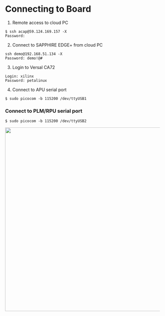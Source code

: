 # Connecting to Board

1. Remote access to cloud PC
```
$ ssh acap@59.124.169.157 -X
Password:
```

2. Connect to SAPPHIRE EDGE+ from cloud PC
```
ssh demo@192.168.51.134 -X
Password: demo!@# 
```

3. Login to Versal CA72
```
Login: xilinx
Password: petalinux
```

4. Connect to APU serial port
```
$ sudo picocom -b 115200 /dev/ttyUSB1
```

### Connect to PLM/RPU serial port
```
$ sudo picocom -b 115200 /dev/ttyUSB2
```

<img src="https://github.com/user-attachments/assets/7dc21a82-b57f-430b-875d-e0b08c8f5b94" width=600>
